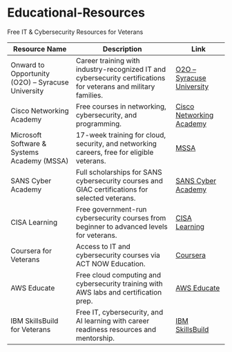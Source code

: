 # Educational-Resources

Free IT & Cybersecurity Resources for Veterans

| Resource Name | Description | Link |
|---------------|-------------|------|
| Onward to Opportunity (O2O) – Syracuse University | Career training with industry-recognized IT and cybersecurity certifications for veterans and military families. | [O2O – Syracuse University](https://ivmf.syracuse.edu/programs/career-training/onward-to-opportunity-o2o/) |
| Cisco Networking Academy | Free courses in networking, cybersecurity, and programming. | [Cisco Networking Academy]([https://www.cisco.com/c/m/en_us/training-events/resources/veterans.html](https://www.netacad.com/)) |
| Microsoft Software & Systems Academy (MSSA) | 17-week training for cloud, security, and networking careers, free for eligible veterans. | [MSSA]([https://military.microsoft.com/programs/microsoft-software-systems-academy/](https://military.microsoft.com/mssa/)) |
| SANS Cyber Academy | Full scholarships for SANS cybersecurity courses and GIAC certifications for selected veterans. | [SANS Cyber Academy](https://www.sans.org/cyber-academy) |
| CISA Learning | Free government-run cybersecurity courses from beginner to advanced levels for veterans. | [CISA Learning](https://niccs.cisa.gov/training/cisa-learning) |
| Coursera for Veterans | Access to IT and cybersecurity courses via ACT NOW Education. | [Coursera](https://www.coursera.org/) | [ACT NOW EDUCATION](https://actnoweducation.org/)
| AWS Educate | Free cloud computing and cybersecurity training with AWS labs and certification prep. | [AWS Educate](https://aws.amazon.com/education/awseducate/veterans/) |
| IBM SkillsBuild for Veterans | Free IT, cybersecurity, and AI learning with career readiness resources and mentorship. | [IBM SkillsBuild](https://skillsbuild.org/) |
